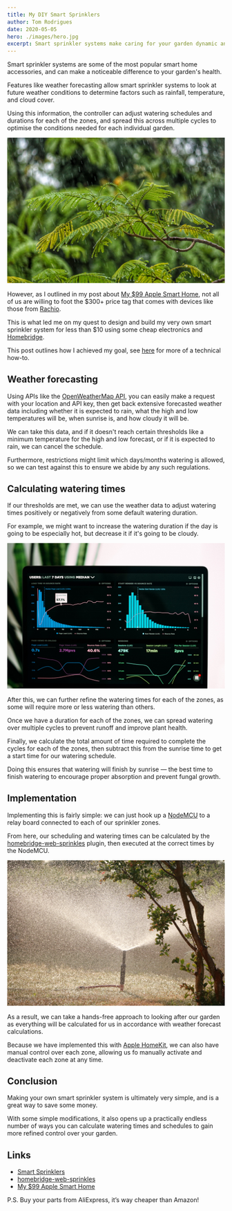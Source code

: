 ```yaml
---
title: My DIY Smart Sprinklers
author: Tom Rodrigues
date: 2020-05-05
hero: ./images/hero.jpg
excerpt: Smart sprinkler systems make caring for your garden dynamic and easy. How easy is it to make our own instead?
---
```


Smart sprinkler systems are some of the most popular smart home accessories, and can make a noticeable difference to your garden's health.

Features like weather forecasting allow smart sprinkler systems to look at future weather conditions to determine factors such as rainfall, temperature, and cloud cover.

Using this information, the controller can adjust watering schedules and durations for each of the zones, and spread this across multiple cycles to optimise the conditions needed for each individual garden.

![image](./images/rain.jpg)

However, as I outlined in my post about [My $99 Apple Smart Home](/my-dollar99-apple-smart-home), not all of us are willing to foot the $300+ price tag that comes with devices like those from [Rachio](https://www.rachio.com).

This is what led me on my quest to design and build my very own smart sprinkler system for less than $10 using some cheap electronics and [Homebridge](https://github.com/homebridge/homebridge).

This post outlines how I achieved my goal, see [here](https://github.com/Tommrodrigues/homebridge-web-sprinklers/tree/master/examples) for more of a technical how-to.

## Weather forecasting

Using APIs like the [OpenWeatherMap API](https://openweathermap.org/api), you can easily make a request with your location and API key, then get back extensive forecasted weather data including whether it is expected to rain, what the high and low temperatures will be, when sunrise is, and how cloudy it will be.

We can take this data, and if it doesn't reach certain thresholds like a minimum temperature for the high and low forecast, or if it is expected to rain, we can cancel the schedule.

Furthermore, restrictions might limit which days/months watering is allowed, so we can test against this to ensure we abide by any such regulations.

## Calculating watering times

If our thresholds are met, we can use the weather data to adjust watering times positively or negatively from some default watering duration.

For example, we might want to increase the watering duration if the day is going to be especially hot, but decrease it if it's going to be cloudy.

![image](./images/data.jpg)

After this, we can further refine the watering times for each of the zones, as some will require more or less watering than others.

Once we have a duration for each of the zones, we can spread watering over multiple cycles to prevent runoff and improve plant health.

Finally, we calculate the total amount of time required to complete the cycles for each of the zones, then subtract this from the sunrise time to get a start time for our watering schedule.

Doing this ensures that watering will finish by sunrise — the best time to finish watering to encourage proper absorption and prevent fungal growth.

## Implementation

Implementing this is fairly simple: we can just hook up a [NodeMCU](https://www.nodemcu.com/index_en.html) to a relay board connected to each of our sprinkler zones.

From here, our scheduling and watering times can be calculated by the [homebridge-web-sprinkles](https://github.com/Tommrodrigues/homebridge-web-sprinklers) plugin, then executed at the correct times by the NodeMCU.

![image](./images/sprinkler.jpg)

As a result, we can take a hands-free approach to looking after our garden as everything will be calculated for us in accordance with weather forecast calculations.

Because we have implemented this with [Apple HomeKit](https://www.apple.com/ios/home/), we can also have manual control over each zone, allowing us fo manually activate and deactivate each zone at any time.

## Conclusion

Making your own smart sprinkler system is ultimately very simple, and is a great way to save some money.

With some simple modifications, it also opens up a practically endless number of ways you can calculate watering times and schedules to gain more refined control over your garden.

## Links

- [Smart Sprinklers](https://github.com/Tommrodrigues/homebridge-web-sprinklers/tree/master/examples)
- [homebridge-web-sprinkles](https://github.com/Tommrodrigues/homebridge-web-sprinklers)
- [My $99 Apple Smart Home](/my-dollar99-apple-smart-home)

P.S. Buy your parts from AliExpress, it’s way cheaper than Amazon!
